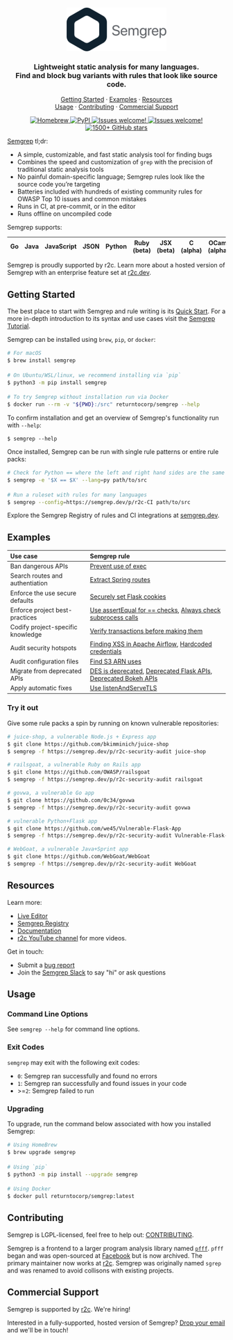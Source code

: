 <p align="center">
    <a href="https://semgrep.dev"><img src="semgrep.svg" height="100" alt="Semgrep logo"/></a>
</p>
<h3 align="center">
  Lightweight static analysis for many languages.
  </br>
  Find and block bug variants with rules that look like source code.
</h3>

<p align="center">
  <a href="#getting-started">Getting Started</a>
  <span> · </span>
  <a href="#Examples">Examples</a>
  <span> · </span>
  <a href="#resources">Resources</a>
  <br/>
  <a href="#usage">Usage</a>
  <span> · </span>
  <a href="#contributing">Contributing</a>
  <span> · </span>
  <a href="#commercial-support">Commercial Support</a>
</p>

<p align="center">
  <a href="https://formulae.brew.sh/formula/semgrep">
    <img src="https://img.shields.io/homebrew/v/semgrep?style=flat-square" alt="Homebrew" />
  </a>
  <a href="https://pypi.org/project/semgrep/">
    <img alt="PyPI" src="https://img.shields.io/pypi/v/semgrep?style=flat-square&color=blue">
  </a>
  <a href="https://r2c.dev/slack">
    <img src="https://img.shields.io/badge/slack-join-green?style=flat-square" alt="Issues welcome!" />
  </a>
  <a href="https://github.com/returntocorp/semgrep/issues/new/choose">
    <img src="https://img.shields.io/badge/issues-welcome-green?style=flat-square" alt="Issues welcome!" />
  </a>
  <a href="https://github.com/returntocorp/semgrep#readme">
    <img src="https://img.shields.io/github/stars/returntocorp/semgrep?label=GitHub%20Stars&style=flat-square" alt="1500+ GitHub stars" />
  </a>
</p>

<a href="https://semgrep.dev">Semgrep</a> tl;dr:

- A simple, customizable, and fast static analysis tool for finding bugs
- Combines the speed and customization of `grep` with the precision of traditional static analysis tools
- No painful domain-specific language; Semgrep rules look like the source code you’re targeting
- Batteries included with hundreds of existing community rules for OWASP Top 10 issues and common mistakes
- Runs in CI, at pre-commit, or in the editor
- Runs offline on uncompiled code

Semgrep supports:

| Go  | Java | JavaScript | JSON | Python | Ruby (beta) | JSX (beta) | C (alpha) | OCaml (alpha) |
| --- | ---- | ---------- | ---- | ------ | ----------- | ---------- | --------- | ------------- |


Semgrep is proudly supported by r2c. Learn more about a hosted version of Semgrep with an enterprise feature set at [r2c.dev](https://r2c.dev/).

## Getting Started

The best place to start with Semgrep and rule writing is its [Quick Start](https://semgrep.dev/editor). For a more in-depth introduction to its syntax and use cases visit the [Semgrep Tutorial](https://semgrep.dev/learn).

Semgrep can be installed using `brew`, `pip`, or `docker`:

```sh
# For macOS
$ brew install semgrep

# On Ubuntu/WSL/linux, we recommend installing via `pip`
$ python3 -m pip install semgrep

# To try Semgrep without installation run via Docker
$ docker run --rm -v "${PWD}:/src" returntocorp/semgrep --help
```

To confirm installation and get an overview of Semgrep's functionality run with `--help`:

```
$ semgrep --help
```

Once installed, Semgrep can be run with single rule patterns or entire rule packs:

```sh
# Check for Python == where the left and right hand sides are the same (often a bug)
$ semgrep -e '$X == $X' --lang=py path/to/src

# Run a ruleset with rules for many languages
$ semgrep --config=https://semgrep.dev/p/r2c-CI path/to/src
```

Explore the Semgrep Registry of rules and CI integrations at [semgrep.dev](https://semgrep.dev/packs).

## Examples

| Use case                          | Semgrep rule                                                                                                                                                                                                                                                                                                                                           |
| :-------------------------------- | :----------------------------------------------------------------------------------------------------------------------------------------------------------------------------------------------------------------------------------------------------------------------------------------------------------------------------------------------------- |
| Ban dangerous APIs                | [Prevent use of exec](https://semgrep.live/clintgibler:no-exec)                                                                                                                                                                                                                                                                                        |
| Search routes and authentiation   | [Extract Spring routes](https://semgrep.live/clintgibler:spring-routes)                                                                                                                                                                                                                                                                                |
| Enforce the use secure defaults   | [Securely set Flask cookies](https://semgrep.dev/dlukeomalley:flask-set-cookie)                                                                                                                                                                                                                                                                        |
| Enforce project best-practices    | [Use assertEqual for == checks](https://semgrep.dev/dlukeomalley:use-assertEqual-for-equality), [Always check subprocess calls](https://semgrep.dev/dlukeomalley:unchecked-subprocess-call)                                                                                                                                                            |
| Codify project-specific knowledge | [Verify transactions before making them](https://semgrep.dev/dlukeomalley:verify-before-make)                                                                                                                                                                                                                                                          |
| Audit security hotspots           | [Finding XSS in Apache Airflow](https://semgrep.live/ievans:airflow-xss), [Hardcoded credentials](https://semgrep.dev/dlukeomalley:hardcoded-credentials)                                                                                                                                                                                                                |
| Audit configuration files         | [Find S3 ARN uses](https://semgrep.dev/dlukeomalley:s3-arn-use)                                                                                                                                                                                                                                                                                        |
| Migrate from deprecated APIs      | [DES is deprecated](https://semgrep.dev/editor?registry=java.lang.security.audit.crypto.des-is-deprecated), [Deprecated Flask APIs](https://semgrep.dev/editor?registry=python.flask.maintainability.deprecated.deprecated-apis), [Deprecated Bokeh APIs](https://semgrep.dev/editor?registry=python.bokeh.maintainability.deprecated.deprecated_apis) |
| Apply automatic fixes             | [Use listenAndServeTLS](https://semgrep.live/clintgibler:use-listenAndServeTLS)                                                                                                                                                                                                                                                                        |

### Try it out

Give some rule packs a spin by running on known vulnerable repositories:

```bash
# juice-shop, a vulnerable Node.js + Express app
$ git clone https://github.com/bkimminich/juice-shop
$ semgrep -f https://semgrep.dev/p/r2c-security-audit juice-shop
```

```bash
# railsgoat, a vulnerable Ruby on Rails app
$ git clone https://github.com/OWASP/railsgoat
$ semgrep -f https://semgrep.dev/p/r2c-security-audit railsgoat
```

```bash
# govwa, a vulnerable Go app
$ git clone https://github.com/0c34/govwa
$ semgrep -f https://semgrep.dev/p/r2c-security-audit govwa
```

```bash
# vulnerable Python+Flask app
$ git clone https://github.com/we45/Vulnerable-Flask-App
$ semgrep -f https://semgrep.dev/p/r2c-security-audit Vulnerable-Flask-App
```

```bash
# WebGoat, a vulnerable Java+Sprint app
$ git clone https://github.com/WebGoat/WebGoat
$ semgrep -f https://semgrep.dev/p/r2c-security-audit WebGoat
```

## Resources

Learn more:

- [Live Editor](https://semgrep.dev/editor)
- [Semgrep Registry](https://semgrep.dev/r)
- [Documentation](docs/README.md)
- [r2c YouTube channel](https://www.youtube.com/channel/UC5ahcFBorwzUTqPipFhjkWg) for more videos.

Get in touch:

- Submit a [bug report](https://github.com/returntocorp/semgrep/issues)
- Join the [Semgrep Slack](https://r2c.dev/slack) to say "hi" or ask questions

## Usage

### Command Line Options

See `semgrep --help` for command line options.

### Exit Codes

`semgrep` may exit with the following exit codes:

- `0`: Semgrep ran successfully and found no errors
- `1`: Semgrep ran successfully and found issues in your code
- \>=`2`: Semgrep failed to run

### Upgrading

To upgrade, run the command below associated with how you installed Semgrep:

```sh
# Using HomeBrew
$ brew upgrade semgrep

# Using `pip`
$ python3 -m pip install --upgrade semgrep

# Using Docker
$ docker pull returntocorp/semgrep:latest
```

## Contributing

Semgrep is LGPL-licensed, feel free to help out: [CONTRIBUTING](https://github.com/returntocorp/semgrep/blob/develop/CONTRIBUTING.md).

Semgrep is a frontend to a larger program analysis library named [`pfff`](https://github.com/returntocorp/pfff/). `pfff` began and was open-sourced at [Facebook](https://github.com/facebookarchive/pfff) but is now archived. The primary maintainer now works at [r2c](https://r2c.dev). Semgrep was originally named `sgrep` and was renamed to avoid collisons with existing projects.

## Commercial Support

Semgrep is supported by [r2c](https://r2c.dev). We're hiring!

Interested in a fully-supported, hosted version of Semgrep? [Drop your email](https://forms.gle/dpUUvSo1WtELL8DW6) and we'll be in touch!
